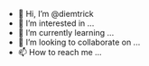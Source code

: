 - 👋 Hi, I’m @diemtrick
- 👀 I’m interested in ...
- 🌱 I’m currently learning ...
- 💞️ I’m looking to collaborate on ...
- 📫 How to reach me ...

<!---
diemtrick/diemtrick is a ✨ special ✨ repository because its `README.md` (this file) appears on your GitHub profile.
You can click the Preview link to take a look at your changes.
--->
